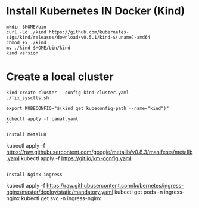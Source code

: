 # Install Kubernetes IN Docker (Kind)

```
mkdir $HOME/bin
curl -Lo ./kind https://github.com/kubernetes-sigs/kind/releases/download/v0.5.1/kind-$(uname)-amd64
chmod +x ./kind
mv ./kind $HOME/bin/kind
kind version
```

# Create a local cluster

```
kind create cluster --config kind-cluster.yaml
./fix_sysctls.sh

export KUBECONFIG="$(kind get kubeconfig-path --name="kind")"

kubectl apply -f canal.yaml
``

Install MetalLB
```
kubectl apply -f https://raw.githubusercontent.com/google/metallb/v0.8.3/manifests/metallb.yaml
kubectl apply -f https://git.io/km-config.yaml
```

Install Nginx ingress

```
kubectl apply -f https://raw.githubusercontent.com/kubernetes/ingress-nginx/master/deploy/static/mandatory.yaml
kubectl get pods -n ingress-nginx
kubectl get svc -n ingress-nginx
```
